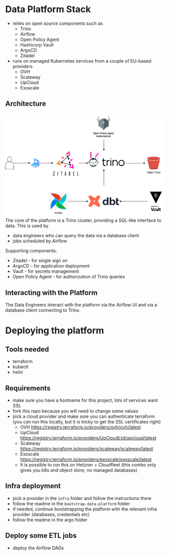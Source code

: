 # Data Platform Stack

* relies on open source components such as
  * Trino
  * Airflow
  * Open Policy Agent
  * Hashicorp Vault
  * ArgoCD
  * Zitadel
* runs on managed Kubernetes services from a couple of EU-based providers
  * OVH
  * Scaleway
  * UpCloud
  * Exoscale


## Architecture
![Architecture](docs/architecture.png)
The core of the platform is a Trino cluster, providing a SQL-like interface to data. This is used by
* data engineers who can query the data via a database client 
* jobs scheduled by Airflow

Supporting components:
* Zitadel - for single sign on
* ArgoCD - for application deployment
* Vault - for secrets management
* Open Policy Agent - for authorization of Trino queries

## Interacting with the Platform
The Data Engineers interact with the platform via the Airflow UI and via a database client connecting to Trino.

# Deploying the platform
## Tools needed
* terraform
* kubectl
* helm

## Requirements
* make sure you have a hostname for this project, lots of services want SSL
* fork this repo because you will need to change some values
* pick a cloud provider and make sure you can authenticate terraform (you can run this locally, but it is tricky to get the SSL certificates right)
  * OVH https://registry.terraform.io/providers/ovh/ovh/latest
  * UpCloud https://registry.terraform.io/providers/UpCloudLtd/upcloud/latest
  * Scaleway https://registry.terraform.io/providers/scaleway/scaleway/latest
  * Exoscale https://registry.terraform.io/providers/exoscale/exoscale/latest
  * It is possible to run this on Hetzner + Cloudfleet (this combo only gives you k8s and object store, no managed databases)

## Infra deployment
* pick a provider in the `infra` folder and follow the instructions there
* follow the readme in the `bootstrap-data-platform` folder
* if needed, continue bootstrapping the platform with the relevant infra provider (databases, credentials etc)
* follow the readme in the argo folder

## Deploy some ETL jobs
* deploy the Airflow DAGs
